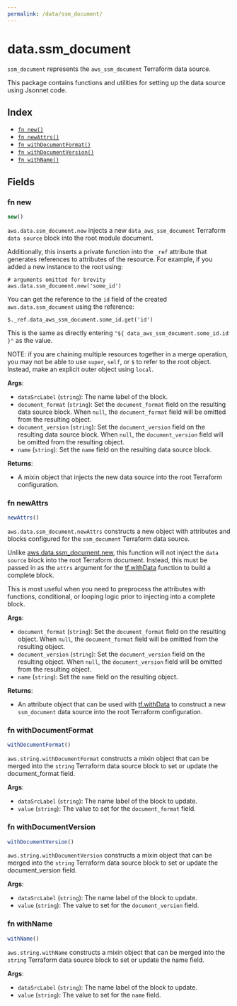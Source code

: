 ```yaml
---
permalink: /data/ssm_document/
---
```


# data.ssm_document

`ssm_document` represents the `aws_ssm_document` Terraform data source.



This package contains functions and utilities for setting up the data source using Jsonnet code.


## Index

* [`fn new()`](#fn-new)
* [`fn newAttrs()`](#fn-newattrs)
* [`fn withDocumentFormat()`](#fn-withdocumentformat)
* [`fn withDocumentVersion()`](#fn-withdocumentversion)
* [`fn withName()`](#fn-withname)

## Fields

### fn new

```ts
new()
```


`aws.data.ssm_document.new` injects a new `data_aws_ssm_document` Terraform `data source`
block into the root module document.

Additionally, this inserts a private function into the `_ref` attribute that generates references to attributes of the
resource. For example, if you added a new instance to the root using:

    # arguments omitted for brevity
    aws.data.ssm_document.new('some_id')

You can get the reference to the `id` field of the created `aws.data.ssm_document` using the reference:

    $._ref.data_aws_ssm_document.some_id.get('id')

This is the same as directly entering `"${ data_aws_ssm_document.some_id.id }"` as the value.

NOTE: if you are chaining multiple resources together in a merge operation, you may not be able to use `super`, `self`,
or `$` to refer to the root object. Instead, make an explicit outer object using `local`.

**Args**:
  - `dataSrcLabel` (`string`): The name label of the block.
  - `document_format` (`string`): Set the `document_format` field on the resulting data source block. When `null`, the `document_format` field will be omitted from the resulting object.
  - `document_version` (`string`): Set the `document_version` field on the resulting data source block. When `null`, the `document_version` field will be omitted from the resulting object.
  - `name` (`string`): Set the `name` field on the resulting data source block.

**Returns**:
- A mixin object that injects the new data source into the root Terraform configuration.


### fn newAttrs

```ts
newAttrs()
```


`aws.data.ssm_document.newAttrs` constructs a new object with attributes and blocks configured for the `ssm_document`
Terraform data source.

Unlike [aws.data.ssm_document.new](#fn-new), this function will not inject the `data source`
block into the root Terraform document. Instead, this must be passed in as the `attrs` argument for the
[tf.withData](https://github.com/tf-libsonnet/core/tree/main/docs#fn-withdata) function to build a complete block.

This is most useful when you need to preprocess the attributes with functions, conditional, or looping logic prior to
injecting into a complete block.

**Args**:
  - `document_format` (`string`): Set the `document_format` field on the resulting object. When `null`, the `document_format` field will be omitted from the resulting object.
  - `document_version` (`string`): Set the `document_version` field on the resulting object. When `null`, the `document_version` field will be omitted from the resulting object.
  - `name` (`string`): Set the `name` field on the resulting object.

**Returns**:
  - An attribute object that can be used with [tf.withData](https://github.com/tf-libsonnet/core/tree/main/docs#fn-withdata) to construct a new `ssm_document` data source into the root Terraform configuration.


### fn withDocumentFormat

```ts
withDocumentFormat()
```

`aws.string.withDocumentFormat` constructs a mixin object that can be merged into the `string`
Terraform data source block to set or update the document_format field.



**Args**:
  - `dataSrcLabel` (`string`): The name label of the block to update.
  - `value` (`string`): The value to set for the `document_format` field.


### fn withDocumentVersion

```ts
withDocumentVersion()
```

`aws.string.withDocumentVersion` constructs a mixin object that can be merged into the `string`
Terraform data source block to set or update the document_version field.



**Args**:
  - `dataSrcLabel` (`string`): The name label of the block to update.
  - `value` (`string`): The value to set for the `document_version` field.


### fn withName

```ts
withName()
```

`aws.string.withName` constructs a mixin object that can be merged into the `string`
Terraform data source block to set or update the name field.



**Args**:
  - `dataSrcLabel` (`string`): The name label of the block to update.
  - `value` (`string`): The value to set for the `name` field.

